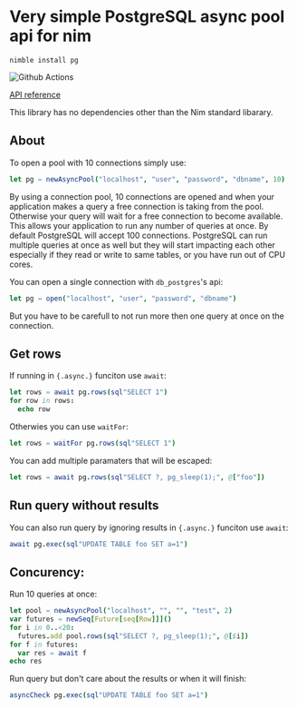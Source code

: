 # Very simple PostgreSQL async pool api for nim

`nimble install pg`

![Github Actions](https://github.com/treeform/pg/workflows/Github%20Actions/badge.svg)

[API reference](https://nimdocs.com/treeform/pg)

This library has no dependencies other than the Nim standard libarary.

## About

To open a pool with 10 connections simply use:
```nim
let pg = newAsyncPool("localhost", "user", "password", "dbname", 10)
```

By using a connection pool, 10 connections are opened and when your application makes a query a free connection is taking from the pool. Otherwise your query will wait for a free connection to become available. This allows your application to run any number of queries at once. By default PostgreSQL will accept 100 connections. PostgreSQL can run multiple queries at once as well but they will start impacting each other especially if they read or write to same tables, or you have run out of CPU cores.

You can open a single connection with `db_postgres`'s api:
```nim
let pg = open("localhost", "user", "password", "dbname")
```
But you have to be carefull to not run more then one query at once on the connection.


## Get rows

If running in `{.async.}` funciton use `await`:
```nim
let rows = await pg.rows(sql"SELECT 1")
for row in rows:
  echo row
```

Otherwies you can use `waitFor`:
```nim
let rows = waitFor pg.rows(sql"SELECT 1")
```

You can add multiple paramaters that will be escaped:
```nim
let rows = await pg.rows(sql"SELECT ?, pg_sleep(1);", @["foo"])
```

## Run query without results

You can also run query by ignoring results in `{.async.}` funciton use `await`:
```nim
await pg.exec(sql"UPDATE TABLE foo SET a=1")
```

## Concurency:

Run 10 queries at once:

```nim
let pool = newAsyncPool("localhost", "", "", "test", 2)
var futures = newSeq[Future[seq[Row]]]()
for i in 0..<20:
  futures.add pool.rows(sql"SELECT ?, pg_sleep(1);", @[$i])
for f in futures:
  var res = await f
echo res
```

Run query but don't care about the results or when it will finish:
```nim
asyncCheck pg.exec(sql"UPDATE TABLE foo SET a=1")
```
